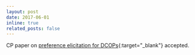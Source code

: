 ```yaml
---
layout: post
date: 2017-06-01
inline: true
related_posts: false
---
```


CP paper on [preference elicitation for DCOPs](/assets/pdf/cp-TabakhiLF017.pdf){:target="_blank"} accepted.